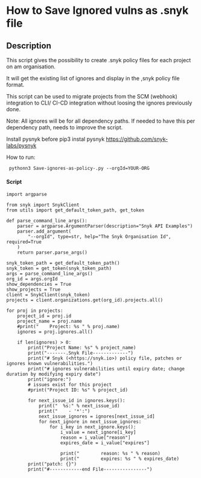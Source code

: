 # How to Save Ignored vulns as .snyk file

## Description
This script gives the possibility to create .snyk policy files for each project on am organisation.

It will get the existing list of ignores and display in the ,snyk policy file format.

This script can be used to migrate projects from the SCM (webhook) integration to CLI/ CI-CD integration without loosing the ignores previously done.

Note: All ignores will be for all dependency paths. If needed to have this per dependency path, needs to improve the script.

Install pysnyk before pip3 instal pysnyk <https://github.com/snyk-labs/pysnyk>

How to run:
```
 pythonn3 Save-ignores-as-policy-.py --orgId=YOUR-ORG
```

#### Script
```
import argparse

from snyk import SnykClient
from utils import get_default_token_path, get_token

def parse_command_line_args():
    parser = argparse.ArgumentParser(description="Snyk API Examples")
    parser.add_argument(
        "--orgId", type=str, help="The Snyk Organisation Id", required=True
    )
    return parser.parse_args()

snyk_token_path = get_default_token_path()
snyk_token = get_token(snyk_token_path)
args = parse_command_line_args()
org_id = args.orgId
show_dependencies = True
show_projects = True
client = SnykClient(snyk_token)
projects = client.organizations.get(org_id).projects.all()

for proj in projects:
    project_id = proj.id
    project_name = proj.name
    #print("    Project: %s " % proj.name)
    ignores = proj.ignores.all()

    if len(ignores) > 0:
        print("Project Name: %s" % project_name)
        print("-------.Snyk File-------------")
        print("# Snyk (<https://snyk.io>) policy file, patches or ignores known vulnerabilities.")
        print("# ignores vulnerabilities until expiry date; change duration by modifying expiry date")
        print("ignore:")
        # issues exist for this project
        #print("Project ID: %s" % project_id)

        for next_issue_id in ignores.keys():
            print("  %s:" % next_issue_id)
            print("    - '*':")
            next_issue_ignores = ignores[next_issue_id]
            for next_ignore in next_issue_ignores:
                for i_key in next_ignore.keys():
                    i_value = next_ignore[i_key]
                    reason = i_value["reason"]
                    expires_date = i_value["expires"]

                    print("        reason: %s " % reason)
                    print("        expires: %s " % expires_date)
        print("patch: {}")
        print("#------------end File----------------")
```
